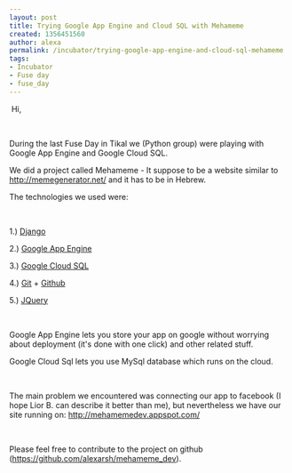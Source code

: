 ```yaml
---
layout: post
title: Trying Google App Engine and Cloud SQL with Mehameme
created: 1356451560
author: alexa
permalink: /incubator/trying-google-app-engine-and-cloud-sql-mehameme
tags:
- Incubator
- Fuse day
- fuse_day
---
```

<p>&nbsp;Hi,</p>
<p>&nbsp;</p>
<p>During the last Fuse Day in Tikal we (Python group) were playing with Google App Engine and Google Cloud SQL.</p>
<p>We did a project called Mehameme - It suppose to be a website similar to <a href="http://memegenerator.net/">http://memegenerator.net/</a> and it has to be in Hebrew.</p>
<p>The technologies we used were:</p>
<p>&nbsp;</p>
<p>1.) <a href="https://www.djangoproject.com/">Django</a></p>
<p>2.) <a href="https://developers.google.com/appengine/">Google App Engine</a></p>
<p>3.) <a href="https://developers.google.com/cloud-sql/">Google Cloud SQL</a></p>
<p>4.) <a href="http://git-scm.com/">Git</a> + <a href="https://github.com/">Github</a></p>
<p>5.) <a href="http://jquery.com/">JQuery</a></p>
<p>&nbsp;</p>
<p>Google App Engine lets you store your app on google without worrying about deployment (it's done with one click) and other related stuff.</p>
<p>Google Cloud Sql lets you use MySql database which runs on the cloud.</p>
<p>&nbsp;</p>
<p>The main problem we encountered was&nbsp;connecting our app to facebook (I hope Lior B. can describe it better than me), but nevertheless we have our site running on: <a href="http://mehamemedev.appspot.com/">http://mehamemedev.appspot.com/</a></p>
<p>&nbsp;</p>
<p>Please feel free to contribute to the project on github (<a href="https://github.com/alexarsh/mehameme_dev">https://github.com/alexarsh/mehameme_dev</a>).</p>
